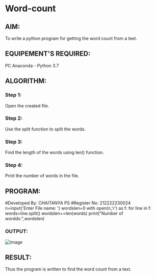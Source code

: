 # Word-count
## AIM:
To write a python program for getting the word count from a text.
## EQUIPEMENT'S REQUIRED: 
PC
Anaconda - Python 3.7
## ALGORITHM: 
### Step 1:
Open the created file.

### Step 2:
Use the split function to split the words.

### Step 3:
Find the length of the words using len() function.

### Step 4:
Print the number of words in the file.

## PROGRAM:
#Developed By: CHAITANYA PS 
#Register No: 212222230024
n=input('Enter File name: ')
wordslen=0
with open(n,'r') as f:
    for line in f:
        words=line.split()
        wordslen+=len(words)
print("Number of wordds:",wordslen)

### OUTPUT:
![image](https://github.com/chaitanya18c/Word-count/assets/119392724/aa03dee8-5f57-4b31-8790-cde9d1b9cc2d)

## RESULT:
Thus the program is written to find the word count from a text.
